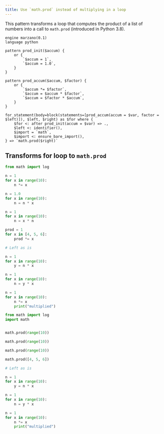 ```yaml
---
title: Use `math.prod` instead of multiplying in a loop
---
```


This pattern transforms a loop that computes the product of a list of numbers into a call to `math.prod` (introduced in Python 3.8).

```grit
engine marzano(0.1)
language python

pattern prod_init($accum) {
    or {
        `$accum = 1`,
        `$accum = 1.0`,
    }
}

pattern prod_accum($accum, $factor) {
    or {
        `$accum *= $factor`,
        `$accum = $accum * $factor`,
        `$accum = $factor * $accum`,
    }
}

for_statement(body=block(statements=[prod_accum(accum = $var, factor = $left)]), $left, $right) as $for where {
    $for <: after prod_init(accum = $var) => .,
    $left <: identifier(),
    $import = `math`,
    $import <: ensure_bare_import(),
} => `math.prod($right)`
```

## Transforms for loop to `math.prod`

```python
from math import log

n = 1
for x in range(10):
    n *= x

n = 1.0
for x in range(10):
    n = n * x

n = 1
for x in range(10):
    n = x * n

prod = 1
for x in [4, 5, 6]:
    prod *= x

# Left as is

n = 1
for x in range(10):
    y = n * x

n = 1
for x in range(10):
    n = y * x

n = 1
for x in range(10):
    n *= x
    print("multiplied")
```

```python
from math import log
import math


math.prod(range(10))

math.prod(range(10))

math.prod(range(10))

math.prod([4, 5, 6])

# Left as is

n = 1
for x in range(10):
    y = n * x

n = 1
for x in range(10):
    n = y * x

n = 1
for x in range(10):
    n *= x
    print("multiplied")
```
